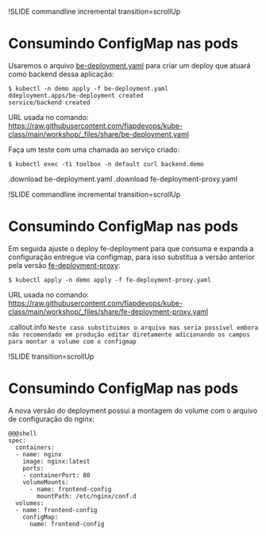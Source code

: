 !SLIDE commandline incremental transition=scrollUp

# Consumindo ConfigMap nas pods

Usaremos o arquivo [be-deployment.yaml](https://raw.githubusercontent.com/fiapdevops/kube-class/main/workshop/_files/share/be-deployment.yaml) para criar um deploy que atuará como backend dessa aplicação:

	$ kubectl -n demo apply -f be-deployment.yaml 
	ddeployment.apps/be-deployment created
	service/backend created

URL usada no comando: https://raw.githubusercontent.com/fiapdevops/kube-class/main/workshop/_files/share/be-deployment.yaml  

Faça um teste com uma chamada ao serviço criado:

	$ kubectl exec -ti toolbox -n default curl backend.demo

.download be-deployment.yaml
.download fe-deployment-proxy.yaml

!SLIDE commandline incremental transition=scrollUp

# Consumindo ConfigMap nas pods

Em seguida ajuste o deploy fe-deployment para que consuma e expanda a configuração entregue via configmap, para isso substitua a versão anterior pela versão [fe-deployment-proxy](https://raw.githubusercontent.com/fiapdevops/kube-class/main/workshop/_files/share/fe-deployment-proxy.yaml):

	$ kubectl apply -n demo apply -f fe-deployment-proxy.yaml

URL usada no comando: https://raw.githubusercontent.com/fiapdevops/kube-class/main/workshop/_files/share/fe-deployment-proxy.yaml

.callout.info `Neste caso substituimos o arquivo mas seria possível embora não recomendado em produção editar diretamente adicionando os campos para montar o volume com o configmap`

!SLIDE transition=scrollUp

# Consumindo ConfigMap nas pods

A nova versão do deployment possui a montagem do volume com o arquivo de configuração do nginx:

    @@@shell
    spec:
      containers:
      - name: nginx
        image: nginx:latest
        ports:
        - containerPort: 80
        volumeMounts:
          - name: frontend-config
            mountPath: /etc/nginx/conf.d
      volumes:
      - name: frontend-config
        configMap:
          name: frontend-config
